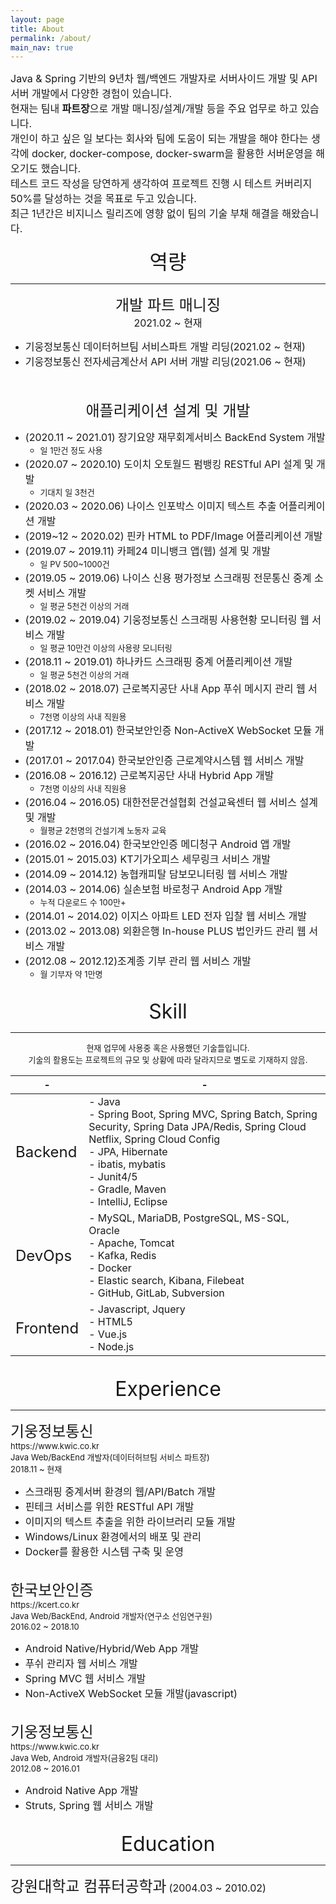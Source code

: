 ```yaml
---
layout: page
title: About
permalink: /about/
main_nav: true
---
```

<div style="text-align: left"><font size="3">Java & Spring 기반의 9년차 웹/백엔드 개발자로 서버사이드 개발 및 API 서버 개발에서 다양한 경험이 있습니다.</font></div>   
<div style="text-align: left"><font size="3">현재는 팀내 <b>파트장</b>으로 개발 매니징/설계/개발 등을 주요 업무로 하고 있습니다.</font></div>      
<div style="text-align: left"><font size="3">개인이 하고 싶은 일 보다는 회사와 팀에 도움이 되는 개발을 해야 한다는 생각에 docker, docker-compose, docker-swarm을 활용한 서버운영을 해오기도 했습니다.</font></div>   
<div style="text-align: left"><font size="3">테스트 코드 작성을 당연하게 생각하여 프로젝트 진행 시 테스트 커버리지 50%를 달성하는 것을 목표로 두고 있습니다.</font></div>      
<div style="text-align: left"><font size="3">최근 1년간은 비지니스 릴리즈에 영향 없이 팀의 기술 부채 해결을 해왔습니다.</font></div>

<br/>

<center><font size="6">역량</font></center>
<hr/>

<center><font size="5">개발 파트 매니징</font></center>
<center><font size="3">2021.02 ~ 현재</font></center>

+ <font size="3">기웅정보통신 데이터허브팀 서비스파트 개발 리딩(2021.02 ~ 현재)</font>
+ <font size="3">기웅정보통신 전자세금계산서 API 서버 개발 리딩(2021.06 ~ 현재)</font>

<br/>
<br/>

<center><font size="5">애플리케이션 설계 및 개발</font></center>

+ <font size="3">(2020.11 ~ 2021.01) 장기요양 재무회계서비스 BackEnd System 개발</font>
  + <font size="2">일 1만건 정도 사용</font>
+ <font size="3">(2020.07 ~ 2020.10) 도이치 오토월드 펌뱅킹 RESTful API 설계 및 개발</font>
  + <font size="2">기대치 일 3천건</font>
+ <font size="3">(2020.03 ~ 2020.06) 나이스 인포박스 이미지 텍스트 추출 어플리케이션 개발</font>
+ <font size="3">(2019~12 ~ 2020.02) 핀카 HTML to PDF/Image 어플리케이션 개발</font>
+ <font size="3">(2019.07 ~ 2019.11) 카페24 미니뱅크 앱(웹) 설계 및 개발</font>
  + <font size="2">일 PV 500~1000건</font>
+ <font size="3">(2019.05 ~ 2019.06) 나이스 신용 평가정보 스크래핑 전문통신 중계 소켓 서비스 개발</font>
  + <font size="2">일 평균 5천건 이상의 거래</font>
+ <font size="3">(2019.02 ~ 2019.04) 기웅정보통신 스크래핑 사용현황 모니터링 웹 서비스 개발</font>
  + <font size="2">일 평균 10만건 이상의 사용량 모니터링</font>
+ <font size="3">(2018.11 ~ 2019.01) 하나카드 스크래핑 중계 어플리케이션 개발</font>
  + <font size="2">일 평균 5천건 이상의 거래</font>
+ <font size="3">(2018.02 ~ 2018.07) 근로복지공단 사내 App 푸쉬 메시지 관리 웹 서비스 개발</font>
  + <font size="2">7천명 이상의 사내 직원용</font>
+ <font size="3">(2017.12 ~ 2018.01) 한국보안인증 Non-ActiveX WebSocket 모듈 개발</font>  
+ <font size="3">(2017.01 ~ 2017.04) 한국보안인증 근로계약시스템 웹 서비스 개발</font>
+ <font size="3">(2016.08 ~ 2016.12) 근로복지공단 사내 Hybrid App 개발</font>
  + <font size="2">7천명 이상의 사내 직원용</font>
+ <font size="3">(2016.04 ~ 2016.05) 대한전문건설협회 건설교육센터 웹 서비스 설계 및 개발</font>
  + <font size="2">월평균 2천명의 건설기계 노동자 교육</font>
+ <font size="3">(2016.02 ~ 2016.04) 한국보안인증 메디청구 Android 앱 개발</font>
+ <font size="3">(2015.01 ~ 2015.03) KT기가오피스 세무링크 서비스 개발</font>
+ <font size="3">(2014.09 ~ 2014.12) 농협캐피탈 담보모니터링 웹 서비스 개발</font>
+ <font size="3">(2014.03 ~ 2014.06) 실손보험 바로청구 Android App 개발</font>
  + <font size="2">누적 다운로드 수 100만+</font>
+ <font size="3">(2014.01 ~ 2014.02) 이지스 아파트 LED 전자 입찰 웹 서비스 개발</font>
+ <font size="3">(2013.02 ~ 2013.08) 외환은행 In-house PLUS 법인카드 관리 웹 서비스 개발</font>
+ <font size="3">(2012.08 ~ 2012.12)조계종 기부 관리 웹 서비스 개발</font>
  + <font size="2">월 기부자 약 1만명</font>

<br/>

<center><font size="6">Skill</font></center>
<hr/>

<center><font size="2">현재 업무에 사용중 혹은 사용했던 기술들입니다.</font></center>
<center><font size="2">기술의 활용도는 프로젝트의 규모 및 상황에 따라 달라지므로 별도로 기재하지 않음.</font></center>

|-|-|
|---|---|
|<font size="5">Backend</font>| <font size="3">- Java<br/>- Spring Boot, Spring MVC, Spring Batch, Spring Security, Spring Data JPA/Redis, Spring Cloud Netflix, Spring Cloud Config<br/>- JPA, Hibernate<br/>- ibatis, mybatis<br/>- Junit4/5<br/>- Gradle, Maven<br/>- IntelliJ, Eclipse</font> |
|<font size="5">DevOps</font>| <font size="3">- MySQL, MariaDB, PostgreSQL, MS-SQL, Oracle<br/>- Apache, Tomcat<br/>- Kafka, Redis<br/>- Docker<br/>- Elastic search, Kibana, Filebeat<br/>- GitHub, GitLab, Subversion</font> |
|<font size="5">Frontend</font>| <font size="3">- Javascript, Jquery<br/> - HTML5<br/>- Vue.js<br/>- Node.js</font> |

<br/>

<center><font size="6">Experience</font></center>
<hr/>

<div style="text-align: left"><font size="5">기웅정보통신</font></div>   
<div style="text-align: left"><font size="2">https://www.kwic.co.kr</font></div>   
<div style="text-align: left"><font size="2">Java Web/BackEnd 개발자(데이터허브팀 서비스 파트장)</font></div>   
<div style="text-align: left"><font size="2">2018.11 ~ 현재</font></div>   

+ <font size="3">스크래핑 중계서버 환경의 웹/API/Batch 개발</font>
+ <font size="3">핀테크 서비스를 위한 RESTful API 개발</font>
+ <font size="3">이미지의 텍스트 추출을 위한 라이브러리 모듈 개발</font>
+ <font size="3">Windows/Linux 환경에서의 배포 및 관리</font>
+ <font size="3">Docker를 활용한 시스템 구축 및 운영</font>

<br>

<div style="text-align: left"><font size="5">한국보안인증</font></div>   
<div style="text-align: left"><font size="2">https://kcert.co.kr</font></div>   
<div style="text-align: left"><font size="2">Java Web/BackEnd, Android 개발자(연구소 선임연구원)</font></div>   
<div style="text-align: left"><font size="2">2016.02 ~ 2018.10</font></div>   

+ <font size="3">Android Native/Hybrid/Web App 개발</font>
+ <font size="3">푸쉬 관리자 웹 서비스 개발</font>
+ <font size="3">Spring MVC 웹 서비스 개발</font>
+ <font size="3">Non-ActiveX WebSocket 모듈 개발(javascript)</font>

<br>

<div style="text-align: left"><font size="5">기웅정보통신</font></div>   
<div style="text-align: left"><font size="2">https://www.kwic.co.kr</font></div>   
<div style="text-align: left"><font size="2">Java Web, Android 개발자(금융2팀 대리)</font></div>   
<div style="text-align: left"><font size="2">2012.08 ~ 2016.01</font></div>

+ <font size="3">Android Native App 개발</font>
+ <font size="3">Struts, Spring 웹 서비스 개발</font>

<br/>

<center><font size="6">Education</font></center>
<hr/>

<font size="5">강원대학교 컴퓨터공학과</font> <font size="3">(2004.03 ~ 2010.02)</font>
